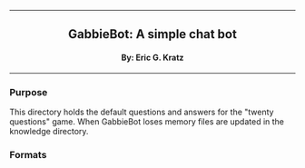 
[//]: # (Mixture of GitHub markdown and HTML. HTML is needed for formatting.)

***
<div align=center> <h2>
GabbieBot: A simple chat bot
</h2> </div>

<div align=center> <h4> By: Eric G. Kratz </h4> </div>

***

### Purpose

This directory holds the default questions and answers for the "twenty
questions" game. When GabbieBot loses memory files are updated in the
knowledge directory.

### Formats


